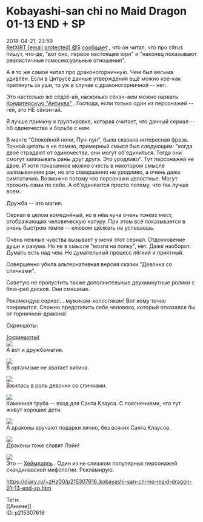 Kobayashi-san chi no Maid Dragon 01-13 END + SP
================================================

   
 2018-04-21, 23:59   
   [RetXiRT  [email protected]  @$](http://Hellspawn.diary.ru "Горчичник")   [сообщает](citrus%2001-12%20END)  , что он читал, что про citrus пишут, что-де, "вот оно, первое настоящее юри" и "наконец показывают реалистичные гомосексуальные отношения".   
   
 А я то же самое читал про драконогорничную. Чем был весьма удивлён. Если в Цитрусе данные утверждения ещё можно кое-как притянуть за уши, то уж в случае с драконогорничной -- нет.   
   
 Это настолько же сёдзё-ай, насколько сёнэн-аем можно назвать  [Кондитерскую "Антиква"](http://www.world-art.ru/animation/animation.php?id=6956)  . Господа, если только один из персонажей -- гей, это НЕ сёнэн-ай.   
   
 Я лучше примкну к группировке, которая считает, что данный сериал -- об одиночестве и борьбе с ним.   
   
 В манге "Спокойной ночи, Пун-пун", была сказана интересная фраза. Точной цитаты я не помню, примерный смысл был следующим: "когда двое страдают от одиночества, они могут об'единиться. Тогда они смогут зализывать раны друг друга. Это уродливо". Тут персонажей не двое. И хотя показанное можно счесть в некотором смысле зализыванием ран, но это совершенно не уродливо, а очень даже симпатично. Возможно потому что персонажи целостные. Могут прожить сами по себе. А об'единяются просто потому, что так лучше всем.   
   
 Дружба -- это магия.   
   
 Сериал в целом комедийный, но в нём куча очень тонких мест, отображающих человеческую натуру. При этом всё показывается в очень быстром темпе -- клювом щёлкать не успеваешь.   
   
 Очень нежные чувства вызывает у меня этот сериал. Отдохновение души и разума. Но не в смысле "мозги на полку", нет. Даже наоборот. Думать есть над чем. Но думательный процесс лёгкий и приятный.   
   
 Совершенно убила альтернативная версия сказки "Девочка со спичками".   
   
 Советую не пропустить также дополнительные двухминутные ролики с блю-рей дисков. Они смешные.   
   
 Рекомендую сериал... мужикам-холостякам! Вот кому точно понравится. Сложно представить себе человека, который отказался бы от горничной-дракона!   
   
 Скриншоты:   
   
  [(скриншоты)](https://zHz00.diary.ru/p215307616.htm?index=1#linkmore215307616m1)       
  [![](https://i.imgur.com/3DCONgjl.jpg)](https://i.imgur.com/3DCONgj.jpg)    
 А вот и дружбомагия.   
   
  [![](https://i.imgur.com/qng1mT9l.jpg)](https://i.imgur.com/qng1mT9.jpg)    
 В организме не хватает хитина.   
   
  [![](https://i.imgur.com/AJDpiZfl.jpg)](https://i.imgur.com/AJDpiZf.jpg)    
 Вжилась в роль девочки со спичками.   
   
  [![](https://i.imgur.com/ks6XhK2l.jpg)](https://i.imgur.com/ks6XhK2.jpg)    
 Каминная труба -- вход для Санта Клауса. С пояснениями, что тут живут хорошие дети.   
   
  [![](https://i.imgur.com/AUNDLV5l.png)](https://i.imgur.com/AUNDLV5.png)    
 А драконы вручают подарки лично, без всяких Санта Клаусов.   
   
  [![](https://i.imgur.com/dnUzM4rl.jpg)](https://i.imgur.com/dnUzM4r.jpg)    
 Драконы тоже славят Лэйн!   
   
  [![](https://i.imgur.com/Hi5LB0Ql.jpg)](https://i.imgur.com/Hi5LB0Q.jpg)    
 Это --  [Хеймдалль](https://ru.wikipedia.org/wiki/%D0%A5%D0%B5%D0%B9%D0%BC%D0%B4%D0%B0%D0%BB%D0%BB%D1%8C)  . Один из не слишком популярных персонажей скандинавской мифологии. Рекламирую.      
    
 <https://diary.ru/~zHz00/p215307616_kobayashi-san-chi-no-maid-dragon-01-13-end-sp.htm>   
   
 Теги:   
 [[Аниме]]   
 ID: p215307616